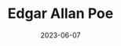 ---
title: "Edgar Allan Poe"
cc-type: person
born-on: 1809-01-19
date: 2023-06-07
died-on: 1849-10-07
hashtag: edgar-allan-poe
tags:
  - American
  - author
  - poet
  - writer
  - human being
  - dead at the moment
---